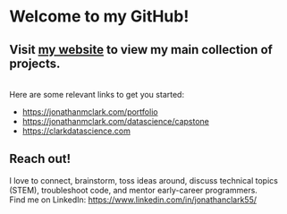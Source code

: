 # Welcome to my GitHub!

## Visit [my website](https://jonathanmclark.com) to view my main collection of projects.
<br>Here are some relevant links to get you started:
- https://jonathanmclark.com/portfolio
- https://jonathanmclark.com/datascience/capstone
- https://clarkdatascience.com

## Reach out!
I love to connect, brainstorm, toss ideas around, discuss technical topics (STEM), troubleshoot code, and mentor early-career programmers.
<br>Find me on LinkedIn: https://www.linkedin.com/in/jonathanclark55/
